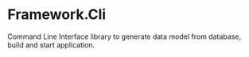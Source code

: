 # Framework.Cli

Command Line Interface library to generate data model from database, build and start application.